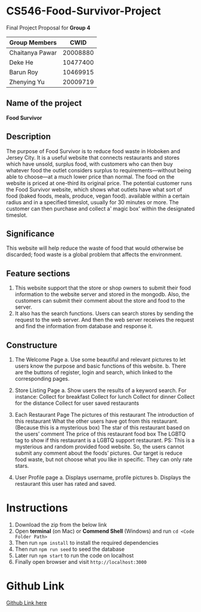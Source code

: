 # CS546-Food-Survivor-Project
Final Project Proposal for **Group 4**

| Group Members |CWID  |
|--|--|
|Chaitanya Pawar| 20008880
|Deke He | 10477400
| Barun Roy | 10469915
| Zhenying Yu| 20009719 |

## Name of the project
**Food Survivor**

## Description
The purpose of Food Survivor is to reduce food waste in Hoboken and Jersey City. It is a useful website that connects restaurants and stores which have unsold, surplus food, with customers who can then buy whatever food the outlet considers surplus to requirements—without being able to choose—at a much lower price than normal. The food on the website is priced at one-third its original price. The potential customer runs the Food Survivor website, which shows what outlets have what sort of food (baked foods, meals, produce, vegan food). available within a certain radius and in a specified timeslot, usually for 30 minutes or more. The customer can then purchase and collect a' magic box' within the designated timeslot.
 
## Significance
This website will help reduce the waste of food that would otherwise be discarded; food waste is a global problem that affects the environment.

## Feature sections
1.	This website support that the store or shop owners to submit their food information to the website server and stored in the mongodb. Also, the customers can submit their comment about the store and food to the server.
2.	It also has the search functions. Users can search stores by sending the request to the web server. And then the web server receives the request and find the information from database and response it.

## Constructure
1. The Welcome Page 
a. Use some beautiful and relevant pictures to let users know the purpose and basic functions of this website. 
b. There are the buttons of register, login and search, which linked to the corresponding pages.

2. Store Listing Page 
a. Show users the results of a keyword search.
For instance: 
Collect for breakfast
Collect for lunch
Collect for dinner
Collect for the distance
Collect for user saved restaurants

3. Each Restaurant Page 
The pictures of this restaurant
The introduction of this restaurant
What the other users have got from this restaurant. (Because this is a mysterious box)
The star of this restaurant based on the users’ comment
The price of this restaurant food box
The LGBTQ tag to show if this restaurant is a LGBTQ support restaurant.
PS: This is a mysterious and random provided food website. So, the users cannot submit any comment about the foods’ pictures. Our target is reduce food waste, but not choose what you like in specific. They can only rate stars.

4. User Profile page
a. Displays username, profile pictures 
b. Displays the restaurant this user has rated and saved. 

# Instructions
1. Download the zip from the below link
2. Open **terminal** (on Mac) or **Commend Shell** (Windows) and run `cd <Code Folder Path>`
3. Then run `npm install` to install the required dependencies
4. Then run `npm run seed` to seed the database
5. Later run `npm start` to run the code on localhost
6. Finally open browser and visit `http://localhost:3000`

# Github Link
[Github Link here](https://github.com/yzyolala/CS546-Food-Survivor-Project)
